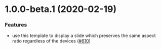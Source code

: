 <a name="1.0.0-beta.1"></a>

# 1.0.0-beta.1 (2020-02-19)

### Features

- use this template to display a slide which preserves the same aspect ratio regardless of the devices ([#610](https://github.com/deckgo/deckdeckgo/issues/610))
